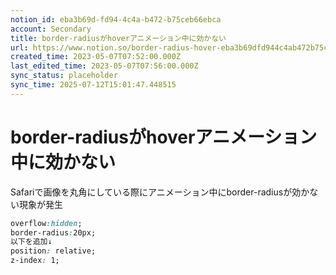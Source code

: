 ```yaml
---
notion_id: eba3b69d-fd94-4c4a-b472-b75ceb66ebca
account: Secondary
title: border-radiusがhoverアニメーション中に効かない
url: https://www.notion.so/border-radius-hover-eba3b69dfd944c4ab472b75ceb66ebca
created_time: 2023-05-07T07:52:00.000Z
last_edited_time: 2023-05-07T07:56:00.000Z
sync_status: placeholder
sync_time: 2025-07-12T15:01:47.448515
---
```

# border-radiusがhoverアニメーション中に効かない

Safariで画像を丸角にしている際にアニメーション中にborder-radiusが効かない現象が発生
```css
overflow:hidden;
border-radius:20px;
以下を追加↓
position: relative;
z-index: 1;
```